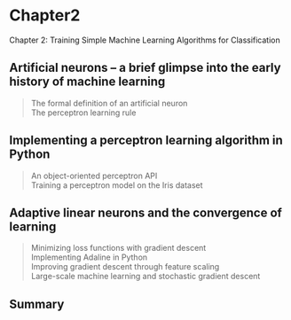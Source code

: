 # Chapter2
Chapter 2: Training Simple Machine Learning Algorithms for Classification


## Artificial neurons – a brief glimpse into the early history of machine learning 
> The formal definition of an artificial neuron  
> The perceptron learning rule  
## Implementing a perceptron learning algorithm in Python
> An object-oriented perceptron API  
> Training a perceptron model on the Iris dataset  
## Adaptive linear neurons and the convergence of learning 
> Minimizing loss functions with gradient descent  
> Implementing Adaline in Python  
> Improving gradient descent through feature scaling  
> Large-scale machine learning and stochastic gradient descent  
## Summary 
